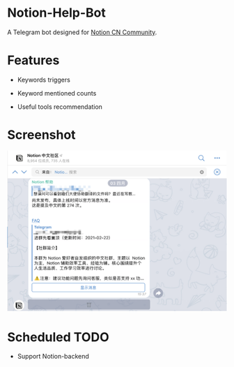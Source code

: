 # Notion-Help-Bot

A Telegram bot designed for [Notion CN Community](https://t.me/Notionso).

# Features

- Keywords triggers

- Keyword mentioned counts

- Useful tools recommendation


# Screenshot
![img](res/chinese.png)

# Scheduled TODO
- Support Notion-backend
